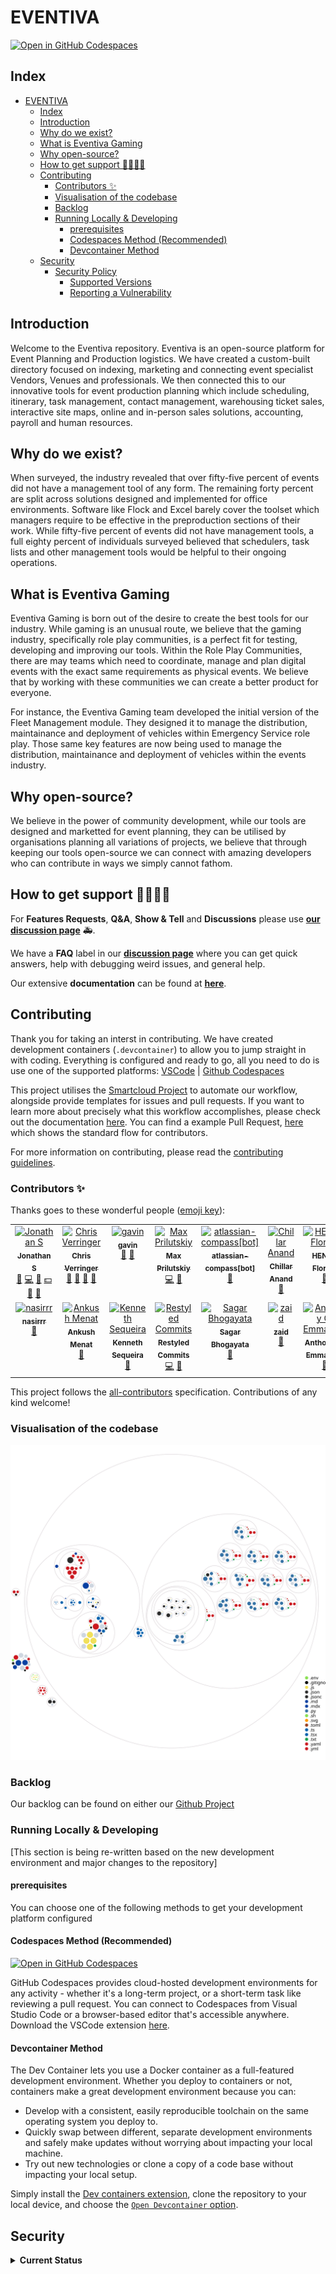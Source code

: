 # EVENTIVA

[![Open in GitHub Codespaces](https://github.com/codespaces/badge.svg)](https://codespaces.new/Eventiva/eventiva?quickstart=1)

## Index

<!-- toc -->

- [EVENTIVA](#eventiva)
  - [Index](#index)
  - [Introduction](#introduction)
  - [Why do we exist?](#why-do-we-exist)
  - [What is Eventiva Gaming](#what-is-eventiva-gaming)
  - [Why open-source?](#why-open-source)
  - [How to get support 👨‍👩‍👧‍👦](#how-to-get-support-)
  - [Contributing](#contributing)
    - [Contributors ✨](#contributors-)
    - [Visualisation of the codebase](#visualisation-of-the-codebase)
    - [Backlog](#backlog)
    - [Running Locally \& Developing](#running-locally--developing)
      - [prerequisites](#prerequisites)
      - [Codespaces Method (Recommended)](#codespaces-method-recommended)
      - [Devcontainer Method](#devcontainer-method)
  - [Security](#security)
    - [Security Policy](#security-policy)
      - [Supported Versions](#supported-versions)
      - [Reporting a Vulnerability](#reporting-a-vulnerability)

<!-- tocstop -->

## Introduction

Welcome to the Eventiva repository. Eventiva is an open-source platform for Event Planning and Production logistics. We have created a custom-built directory focused on indexing, marketing and connecting event specialist Vendors, Venues and professionals. We then connected this to our innovative tools for event production planning which include scheduling, itinerary, task management, contact management, warehousing ticket sales, interactive site maps, online and in-person sales solutions, accounting, payroll and human resources.

## Why do we exist?

When surveyed, the industry revealed that over fifty-five percent of events did not have a management tool of any form. The remaining forty percent are split across solutions designed and implemented for office environments. Software like Flock and Excel barely cover the toolset which managers require to be effective in the preproduction sections of their work. While fifty-five percent of events did not have management tools, a full eighty percent of individuals surveyed believed that schedulers, task lists and other management tools would be helpful to their ongoing operations.

## What is Eventiva Gaming

Eventiva Gaming is born out of the desire to create the best tools for our industry. While gaming is an unusual route, we believe that the gaming industry, specifically role play communities, is a perfect fit for testing, developing and improving our tools. Within the Role Play Communities, there are may teams which need to coordinate, manage and plan digital events with the exact same requirements as physical events. We believe that by working with these communities we can create a better product for everyone.

For instance, the Eventiva Gaming team developed the initial version of the Fleet Management module. They designed it to manage the distribution, maintainance and deployment of vehicles within Emergency Service role play. Those same key features are now being used to manage the distribution, maintainance and deployment of vehicles within the events industry.

## Why open-source?

We believe in the power of community development, while our tools are designed and marketted for event planning, they can be utilised by organisations planning all variations of projects, we believe that through keeping our tools open-source we can connect with amazing developers who can contribute in ways we simply cannot fathom.


## How to get support 👨‍👩‍👧‍👦

For **Features Requests**, **Q&A**, **Show & Tell** and **Discussions** please use **[our discussion page](https://github.com/Eventiva/Eventiva/discussions)** 🚑.

We have a **FAQ** label in our **[discussion page](https://github.com/Eventiva/Eventiva/discussions)** where you can get quick answers, help with debugging weird issues, and general help.

Our extensive **documentation** can be found at **[here](https://github.com/Eventiva/Eventiva)**.

<!-- Contributing -->

## Contributing

Thank you for taking an interst in contributing. We have created development containers (`.devcontainer`) to allow you to jump straight in with coding. Everything is configured and ready to go, all you need to do is use one of the supported platforms: [VSCode](https://code.visualstudio.com/docs/remote/containers) | [Github Codespaces](https://github.com/features/codespaces)

This project utilises the [Smartcloud Project](https://github.com/Eventiva/smartcloud) to automate our workflow, alongside provide templates for issues and pull requests. If you want to learn more about precisely what this workflow accomplishes, please check out the documentation [here](https://github.com/Eventiva/smartcloud). You can find a example Pull Request, [here](https://github.com/Eventiva/eventiva/pull/36) which shows the standard flow for contributors.

For more information on contributing, please read the [contributing guidelines](./contributing.md).

### Contributors ✨

Thanks goes to these wonderful people ([emoji key](https://allcontributors.org/docs/en/emoji-key)):

<!-- ALL-CONTRIBUTORS-LIST:START - Do not remove or modify this section -->
<!-- prettier-ignore-start -->
<!-- markdownlint-disable -->
<table>
  <tbody>
    <tr>
      <td align="center" valign="top" width="14.28%"><a href="https://jonathanstevens.org/"><img src="https://avatars.githubusercontent.com/u/11413796?v=4?s=100" width="100px;" alt="Jonathan S"/><br /><sub><b>Jonathan S</b></sub></a><br /><a href="#business-TGTGamer" title="Business development">💼</a> <a href="https://github.com/Eventiva/eventiva/commits?author=TGTGamer" title="Code">💻</a> <a href="https://github.com/Eventiva/eventiva/commits?author=TGTGamer" title="Documentation">📖</a> <a href="#financial-TGTGamer" title="Financial">💵</a> <a href="#ideas-TGTGamer" title="Ideas, Planning, & Feedback">🤔</a> <a href="#research-TGTGamer" title="Research">🔬</a></td>
      <td align="center" valign="top" width="14.28%"><a href="http://verringer.com/"><img src="https://avatars.githubusercontent.com/u/23369223?v=4?s=100" width="100px;" alt="Chris Verringer"/><br /><sub><b>Chris Verringer</b></sub></a><br /><a href="#business-Verringer" title="Business development">💼</a> <a href="#design-Verringer" title="Design">🎨</a> <a href="#ideas-Verringer" title="Ideas, Planning, & Feedback">🤔</a> <a href="https://github.com/Eventiva/eventiva/pulls?q=is%3Apr+reviewed-by%3AVerringer" title="Reviewed Pull Requests">👀</a></td>
      <td align="center" valign="top" width="14.28%"><a href="https://github.com/gavindsouza"><img src="https://avatars.githubusercontent.com/u/36654812?v=4?s=100" width="100px;" alt="gavin"/><br /><sub><b>gavin</b></sub></a><br /><a href="https://github.com/Eventiva/eventiva/commits?author=gavindsouza" title="Documentation">📖</a> <a href="#tool-gavindsouza" title="Tools">🔧</a></td>
      <td align="center" valign="top" width="14.28%"><a href="https://github.com/maxprilutskiy"><img src="https://avatars.githubusercontent.com/u/5614659?v=4?s=100" width="100px;" alt="Max Prilutskiy"/><br /><sub><b>Max Prilutskiy</b></sub></a><br /><a href="https://github.com/Eventiva/eventiva/commits?author=maxprilutskiy" title="Code">💻</a> <a href="#tool-maxprilutskiy" title="Tools">🔧</a></td>
      <td align="center" valign="top" width="14.28%"><a href="https://github.com/apps/atlassian-compass"><img src="https://avatars.githubusercontent.com/in/134145?v=4?s=100" width="100px;" alt="atlassian-compass[bot]"/><br /><sub><b>atlassian-compass[bot]</b></sub></a><br /><a href="#projectManagement-atlassian-compass[bot]" title="Project Management">📆</a></td>
      <td align="center" valign="top" width="14.28%"><a href="https://avilpage.com/"><img src="https://avatars.githubusercontent.com/u/4463796?v=4?s=100" width="100px;" alt="Chillar Anand"/><br /><sub><b>Chillar Anand</b></sub></a><br /><a href="https://github.com/Eventiva/eventiva/commits?author=ChillarAnand" title="Documentation">📖</a></td>
      <td align="center" valign="top" width="14.28%"><a href="https://github.com/FHenry"><img src="https://avatars.githubusercontent.com/u/1050053?v=4?s=100" width="100px;" alt="HENRY Florian"/><br /><sub><b>HENRY Florian</b></sub></a><br /><a href="https://github.com/Eventiva/eventiva/commits?author=FHenry" title="Documentation">📖</a></td>
    </tr>
    <tr>
      <td align="center" valign="top" width="14.28%"><a href="https://github.com/nasirrr"><img src="https://avatars.githubusercontent.com/u/93313345?v=4?s=100" width="100px;" alt="nasirrr"/><br /><sub><b>nasirrr</b></sub></a><br /><a href="https://github.com/Eventiva/eventiva/commits?author=nasirrr" title="Documentation">📖</a></td>
      <td align="center" valign="top" width="14.28%"><a href="https://github.com/ankush"><img src="https://avatars.githubusercontent.com/u/9079960?v=4?s=100" width="100px;" alt="Ankush Menat"/><br /><sub><b>Ankush Menat</b></sub></a><br /><a href="https://github.com/Eventiva/eventiva/commits?author=ankush" title="Documentation">📖</a></td>
      <td align="center" valign="top" width="14.28%"><a href="https://github.com/kennethsequeira"><img src="https://avatars.githubusercontent.com/u/33246109?v=4?s=100" width="100px;" alt="Kenneth Sequeira"/><br /><sub><b>Kenneth Sequeira</b></sub></a><br /><a href="https://github.com/Eventiva/eventiva/commits?author=kennethsequeira" title="Documentation">📖</a></td>
      <td align="center" valign="top" width="14.28%"><a href="https://restyled.io/"><img src="https://avatars.githubusercontent.com/u/65077583?v=4?s=100" width="100px;" alt="Restyled Commits"/><br /><sub><b>Restyled Commits</b></sub></a><br /><a href="https://github.com/Eventiva/eventiva/commits?author=restyled-commits" title="Code">💻</a> <a href="#maintenance-restyled-commits" title="Maintenance">🚧</a></td>
      <td align="center" valign="top" width="14.28%"><a href="https://midocean.tech/"><img src="https://avatars.githubusercontent.com/u/31538550?v=4?s=100" width="100px;" alt="Sagar Bhogayata"/><br /><sub><b>Sagar Bhogayata</b></sub></a><br /><a href="https://github.com/Eventiva/eventiva/commits?author=sagar-bhogayata" title="Documentation">📖</a></td>
      <td align="center" valign="top" width="14.28%"><a href="https://github.com/zaid2229"><img src="https://avatars.githubusercontent.com/u/60132555?v=4?s=100" width="100px;" alt="zaid"/><br /><sub><b>zaid</b></sub></a><br /><a href="https://github.com/Eventiva/eventiva/commits?author=zaid2229" title="Documentation">📖</a></td>
      <td align="center" valign="top" width="14.28%"><a href="https://github.com/mymi14s"><img src="https://avatars.githubusercontent.com/u/10146518?v=4?s=100" width="100px;" alt="Anthony C. Emmanuel"/><br /><sub><b>Anthony C. Emmanuel</b></sub></a><br /><a href="https://github.com/Eventiva/eventiva/commits?author=mymi14s" title="Documentation">📖</a></td>
    </tr>
  </tbody>
</table>

<!-- markdownlint-restore -->
<!-- prettier-ignore-end -->

<!-- ALL-CONTRIBUTORS-LIST:END -->

This project follows the [all-contributors](https://github.com/all-contributors/all-contributors) specification. Contributions of any kind welcome!

### Visualisation of the codebase

![Visualization of the codebase](./diagram.svg)

### Backlog

Our backlog can be found on either our [Github Project](https://github.com/orgs/Eventiva/projects/12)

### Running Locally & Developing

[This section is being re-written based on the new development environment and major changes to the repository]

#### prerequisites

You can choose one of the following methods to get your development platform configured

#### Codespaces Method (Recommended)

[![Open in GitHub Codespaces](https://github.com/codespaces/badge.svg)](https://codespaces.new/Eventiva/eventiva?quickstart=1)

GitHub Codespaces provides cloud-hosted development environments for any activity - whether it's a long-term project, or a short-term task like reviewing a pull request. You can connect to Codespaces from Visual Studio Code or a browser-based editor that's accessible anywhere. Download the VSCode extension [here](https://marketplace.visualstudio.com/items?itemName=GitHub.codespaces).

#### Devcontainer Method
The Dev Container lets you use a Docker container as a full-featured development environment. Whether you deploy to containers or not, containers make a great development environment because you can:

- Develop with a consistent, easily reproducible toolchain on the same operating system you deploy to.
- Quickly swap between different, separate development environments and safely make updates without worrying about impacting your local machine.
- Try out new technologies or clone a copy of a code base without impacting your local setup.


Simply install the [Dev containers extension](https://marketplace.visualstudio.com/items?itemName=ms-vscode-remote.remote-containers), clone the repository to your local device, and choose the [`Open Devcontainer` option](https://code.visualstudio.com/docs/devcontainers/containers).


<!-- #### Using Rush

Before we get started, a couple important points to keep in mind:

###### 1. Avoid certain commands in a Rush repo

Rush optimizes by installing all of your dependency packages in a central folder, and then uses [symlinks](https://en.wikipedia.org/wiki/Symbolic_link) to create the "node_modules" folder for each of your projects.

**Avoid using package manager commands that install/link dependencies.** For example, `npm run` will work fine, but these commands will get confused by Rush's symlinks: `npm install`, `npm update`, `npm link`, `npm dedupe`, etc. (The same goes for other package managers: Avoid commands such as `pnpm install` or `yarn install`.) If you want to use those commands, first run `rush unlink` to delete the symlinks created by Rush.

If you use `git clean -dfx` to clean up your folder, be aware that it handles symlinks poorly. To avoid trouble, always run `rush unlink` before using `git clean -dfx`.

Afterwards you can run `rush update` to recreate the symlinks. (There is a standalone `rush link` command, but it's rarely needed.)

###### 2. If you suspect your install is corrupted...

Rush's package management commands are "incremental", which means they save time by skipping steps that appear to be unnecessary. Since Rush runs in automated build environments, we have many safeguards to ensure these checks are accurate. However when debugging or tinkering with packages on your local machine, sometimes your NPM "node_modules" folder can get into a bad state, causing strange errors.

If you suspect your install is corrupted, try running `rush update --purge`. This will force a full reinstall of your packages, and usually get you back into a good state.

##### Creating new projects

\[coming soon\]

##### Achieving projects

To help keep the mono-repository clean, we have added the ability to achieve projects. 

```
rush archive-project --package-name <your_package_name>
```

> restoring your project by `rush unarchive-project --package-name <your_package_name>`

**The automated archive process** 

1. Find project configuration by Rush.js SDK
2. Check whether there are projects depends on target project
3. Run `git clean -xdf` under project folder
4. Create a checkpoint branch with the name `${projectName}-checkpoint-${date}`
5. Update checkpoint branch information in `common/_graveyard/projectCheckpoints.json` file
6. Record project configuration into `rush-metadata.json` file
7. Create a tarball by running `tar -czf <unscoped_package_name>.tar.gz -C <project_folder> .`
8. Move the tarball to `common/_graveyard` folder
9. Remove project config from `rush.json`
10. Delete project folder

**The automated unarchive process** 

1. Find the tarball by `packageName`
2. Extract the tarball by running `tar xf <package_name>.tar.gz`
3. Get project configuration by reading `rush-metadata.json`
4. Remove checkpoint branch information from checkpoint metadata file if it exists
5. Move the code to project folder
6. Restore project configuration into `rush.json`
7. Delete metadata file and tarball -->

## Security

<details>
    <summary><b>Current Status</b></summary>

### Security Policy

#### Supported Versions

Use this section to tell people about which versions of your project are
currently being supported with security updates.

| Version | Supported          |
| ------- | ------------------ |
| < 1.0   | :white_check_mark: |

#### Reporting a Vulnerability



</details>